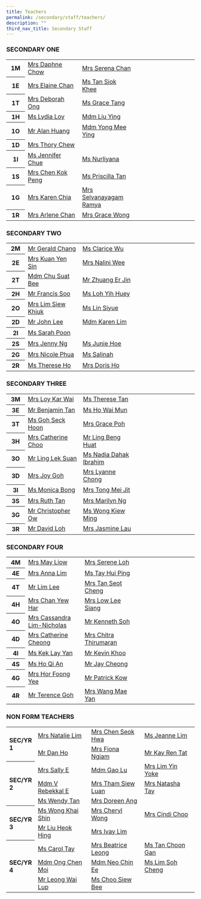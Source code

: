 ```yaml
---
title: Teachers
permalink: /secondary/staff/teachers/
description: ""
third_nav_title: Secondary Staff
---
```

<h3 style="text-align: left;">SECONDARY ONE</h3>
<table width="100%" border="0" cellspacing="5" cellpadding="5" class="iveo_table ives_tab_simple">
  <tbody>
    <tr>
      <th width="10%" scope="row"><b>1M</b> </th>
      <td width="30%"><a href="mailto:daphne_chow@schools.gov.sg" target="">Mrs Daphne Chow</a></td>
      <td width="30%"><a href="mailto:serena_chan@schools.gov.sg" target="">Mrs Serena Chan </a></td>
      <td width="30%"></td>
    </tr>
    <tr>
      <th width="10%" scope="row">1E </th>
      <td width="30%"><a href="mailto:chua_guek_chun_elaine@schools.gov.sg" target="">Mrs Elaine Chan</a></td>
      <td width="30%"><a href="mailto:tan_siok_khee@schools.gov.sg" target="">Ms Tan Siok Khee</a></td>
      <td width="30%">&nbsp;</td>
    </tr>
    <tr>
      <th width="10%" scope="row"><b>1T</b> </th>
      <td width="30%"><a href="mailto:deborah_ong@schools.gov.sg" target="">Mrs Deborah Ong</a></td>
      <td width="30%"><a href="mailto:tang_lyn_lyn@schools.gov.sg" target="">Ms Grace Tang</a></td>
      <td width="30%">&nbsp;</td>
    </tr>
    <tr>
      <th width="10%" scope="row"><b>1H</b> </th>
      <td width="30%"><a href="lydia_loy@schools.gov.sg" target="">Ms Lydia Loy </a></td>
      <td width="30%"><a href="mailto:liu_ying_a@schools.gov.sg" target="">Mdm Liu Ying </a></td>
      <td width="30%">&nbsp;</td>
    </tr>
    <tr>
      <th width="10%" scope="row"><b>1O</b> </th>
      <td width="30%"><a href="mailto:alan_huang@schools.gov.sg" target="">Mr Alan Huang </a></td>
      <td width="30%"><a href="mailto:yong_mee_ying@schools.gov.sg" target="">Mdm Yong  Mee Ying </a></td>
      <td width="30%">&nbsp;</td>
    </tr>
    <tr>
      <th width="10%" scope="row"><b>1D</b> </th>
      <td width="30%"><a href="mailto:thory_chew@schools.gov.sg" target="">Mrs Thory Chew</a></td>
    </tr>
    <tr>
      <th width="10%" scope="row"><b>1I</b> </th>
      <td width="30%"><a href="mailto:chue_kwai_fong@schools.gov.sg" target="">Ms Jennifer  Chue </a></td>
			   <td width="30%"><a href="mailto:nurliyana_mohd_rifhan@schools.gov.sg" target="">Ms Nurliyana</a></td>
      <td width="30%">&nbsp;</td>
      <td width="30%">&nbsp;</td>
    </tr>
    <tr>
      <th width="10%" scope="row"><b>1S</b> </th>
      <td width="30%"><a href="mailto:chen_kok_peng@schools.gov.sg" target="">Mrs Chen Kok Peng</a></td>
      <td width="30%"><a href="mailto:tan_bishi_priscilla@schools.gov.sg" target="">Ms Priscilla Tan</a></td>
      <td width="30%">&nbsp;</td>
    </tr>
    <tr>
      <th width="10%" scope="row"><b>1G</b> </th>
      <td width="30%"><a href="mailto:low_geok_lin_karen@schools.gov.sg" target="">Mrs Karen Chia</a></td>
      <td width="30%"><a href="mailto:selvanayagam_ramya@schools.gov.sg" target="">Mrs Selvanayagam Ramya</a></td>
      <td width="30%"></td>
    </tr>
    <tr>
      <th width="10%" scope="row"><b>1R</b> </th>
      <td width="30%"><a href="mailto:low_siew_kheng_arlene@schools.gov.sg">Mrs Arlene  Chan</a></td>
      <td width="30%"><a href="mailto:grace_yeo_hui_ling@schools.gov.sg" target="">Mrs Grace Wong</a></td>
      <td width="30%">&nbsp;</td>
    </tr>
  </tbody>
</table>
<p> </p>
<h3 style="text-align: left;">SECONDARY TWO&nbsp; </h3>
<table width="100%" border="0" cellspacing="5" cellpadding="5" class="iveo_table ives_tab_simple">
  <tbody>
    <tr>
      <th width="10%" scope="row"><b>2M</b> </th>
      <td width="30%"><a href="mailto:chang_shian_feng_gerald@schools.gov.sg" target="">Mr Gerald Chang</a></td>
			<td width="30%"><a href="mailto:ng_shu_fen_clarice@schools.gov.sg" target="">Ms Clarice Wu</a></td>
      <td width="30%">&nbsp;</td>
      <td width="30%">&nbsp;</td>
    </tr>
    <tr>
      <th width="10%" scope="row">2E </th>
      <td width="30%"><a href="mailto:kuan_yen_sin@schools.gov.sg" target="">Mrs Kuan Yen Sin </a></td>
      <td width="30%"><a href="mailto:nalini_moorthi@schools.gov.sg" target="">Mrs Nalini Wee</a></td>
      <td width="30%">&nbsp;</td>
    </tr>
    <tr>
      <th width="10%" scope="row"><b>2T</b> </th>
      <td width="30%"><a href="mailto:chu_suat_bee@schools.gov.sg" target="">Mdm Chu Suat Bee</a></td>
      <td width="30%"><a href="mailto:zhuang_erjin@schools.gov.sg" target="">Mr Zhuang Er Jin</a></td>
      <td width="30%">&nbsp;</td>
    </tr>
    <tr>
      <th width="10%" scope="row"><b>2H</b> </th>
      <td width="30%"><a href="mailto:francis_soo@schools.gov.sg" target="">Mr Francis Soo</a></td>
      <td width="30%"><a href="mailto:loh_yih_huey@schools.gov.sg" target="">Ms Loh  Yih Huey</a></td>
      <td width="30%">&nbsp;</td>
    </tr>
    <tr>
      <th width="10%" scope="row"><b>2O</b> </th>
      <td width="30%"><a href="mailto:chong_siew_khiuk@schools.gov.sg" target="">Mrs Lim Siew Khiuk </a></td>
      <td width="30%"><a href="mailto:lin_siyue@schools.gov.sg" target="">Ms Lin Siyue</a></td>
      <td width="30%">&nbsp;</td>
    </tr>
    <tr>
      <th width="10%" scope="row"><b>2D</b> </th>
      <td width="30%"><a href="mailto:john_lee@mgs.sch.edu.sg">Mr John Lee</a></td>
      <td width="30%"><a href="mailto:karen_lim_yen_choon@schools.gov.sg" target="">Mdm Karen Lim</a></td>
      <td width="30%">&nbsp;</td>
    </tr>
    <tr>
      <th width="10%" scope="row"><b>2I</b> </th>
      <td width="30%"><a href="mailto:janine_sarah_poon@schools.gov.sg">Ms Sarah Poon</a></td>
      <td width="30%">&nbsp;</td>
      <td width="30%">&nbsp;</td>
    </tr>
    <tr>
      <th width="10%" scope="row"><b>2S</b> </th>
      <td width="30%"><a href="mailto:chng_sze_kuen@schools.gov.sg" target="">Mrs Jenny Ng</a></td>
      <td width="30%"><a href="mailto:hoe_jun_jin_junie@schools.gov.sg" target="">Ms Junie Hoe</a></td>
      <td width="30%">&nbsp;</td>
    </tr>
    <tr>
      <th width="10%" scope="row"><b>2G</b> </th>
      <td width="30%"><a href="mailto:nicole_phua@schools.gov.sg">Mrs Nicole Phua</a></td>
      <td width="30%"><a href="mailto:salinah_sawipi@schools.gov.sg">Ms Salinah</a></td>
      <td width="30%"></td>
    </tr>
    <tr>
      <th width="10%" scope="row"><b>2R</b> </th>
      <td width="30%"><a href="mailto:ho_wen_si_therese@schools.gov.sg" target="">Ms Therese Ho</a></td>
      <td width="30%"><a href="mailto:doris_lim@schools.gov.sg" target="">Mrs Doris Ho</a></td>
      <td width="30%">&nbsp;</td>
    </tr>
  </tbody>
</table>
<p> </p>
<h3 style="text-align: left;">SECONDARY THREE </h3>
<table width="100%" border="0" cellspacing="5" cellpadding="5" class="iveo_table ives_tab_simple">
  <tbody>
    <tr>
      <th width="10%" scope="row"><b>3M</b> </th>
      <td width="30%"><a href="mailto:loy_kar_wai@schools.gov.sg" target="">Mrs Loy Kar Wai</a></td>
      <td width="30%"><a href="mailto:therese_vinnie_tan@schools.gov.sg" target="">Ms Therese Tan </a></td>
      <td width="30%">&nbsp;</td>
    </tr>
    <tr>
      <th width="10%" scope="row">3E </th>
      <td width="30%"><a href="mailto:benjamin_tan_wei-yang@schools.gov.sg" target="">Mr Benjamin Tan</a></td>
      <td width="30%"><a href="mailto:ho_wai_mun@schools.gov.sg" target="">Ms Ho  Wai Mun</a></td>
      <td width="30%">&nbsp;</td>
    </tr>
    <tr>
      <th width="10%" scope="row"><b>3T</b> </th>
      <td width="30%"><a href="mailto:goh_seck_hoon@schools.gov.sg" target="">Ms Goh Seck Hoon</a></td>
      <td width="30%"><a href="mailto:grace_poh@schools.gov.sg" target="">Mrs Grace Poh</a></td>
      <td width="30%">&nbsp;</td>
    </tr>
    <tr>
      <th width="10%" scope="row"><b>3H</b> </th>
      <td width="30%"><a href="mailto:catherine_choo@schools.gov.sg" target="">Mrs Catherine Choo</a><a href="mailto:catherine_cheong@schools.gov.sg" target=""></a></td>
      <td width="30%"><a href="mailto:ling_beng_huat@schools.gov.sg" target="">Mr Ling Beng Huat</a></td>
      <td width="30%">&nbsp;</td>
    </tr>
    <tr>
      <th width="10%" scope="row"><b>3O</b> </th>
      <td width="30%"><a href="mailto:ling_lek_suan@schools.gov.sg" target="">Mr Ling Lek Suan</a></td>
      <td width="30%"><a href="mailto:nadia_dahak_ibrahim@schools.gov.sg">Ms Nadia Dahak Ibrahim</a></td>
      <td width="30%">&nbsp;</td>
    </tr>
    <tr>
      <th width="10%" scope="row"><b>3D</b> </th>
      <td width="30%"><a href="mailto:joy_sim@schools.gov.sg" target="">Mrs Joy Goh</a></td>
      <td width="30%"><a href="mailto:lyanne_yang@schools.gov.sg" target="">Mrs Lyanne Chong</a></td>
      <td width="30%">&nbsp;</td>
    </tr>
    <tr>
      <th width="10%" scope="row"><b>3I</b> </th>
      <td width="30%"><a href="mailto:monica_bong@schools.gov.sg" target="">Ms Monica  Bong </a></td>
      <td width="30%"><a href="mailto:ong_mei_jit@schools.gov.sg" target="">Mrs Tong  Mei Jit</a></td>
      <td width="30%">&nbsp;</td>
    </tr>
    <tr>
      <th width="10%" scope="row"><b>3S</b> </th>
      <td width="30%"><a href="mailto:ruth_tan@schools.gov.sg" target="">Mrs Ruth  Tan</a></td>
			  <td width="30%"><a href="mailto:lau_lilin_marilyn@schools.gov.sg" target="">Mrs Marilyn Ng</a></td>
      <td width="30%"></td>
      <td width="30%">&nbsp;</td>
    </tr>
    <tr>
      <th width="10%" scope="row"><b>3G</b> </th>
      <td width="30%"><a href="mailto:ow_chee_keong_christopher@schools.gov.sg" target="">Mr Christopher Ow</a></td>
      <td width="30%"><a href="mailto:wong_kiew_ming@schools.gov.sg" target="">Ms Wong Kiew Ming</a></td>
      <td width="30%">&nbsp;</td>
    </tr>
    <tr>
      <th width="10%" scope="row"><b>3R</b> </th>
      <td width="30%"><a href="mailto:loh_jee_yong_david@schools.gov.sg" target="">Mr David Loh</a></td>
      <td width="30%"><a href="mailto:jasmine_goh@schools.gov.sg" target="">Mrs Jasmine Lau</a></td>
      <td width="30%">&nbsp;</td>
    </tr>
  </tbody>
</table>
<p> </p>
<h3 style="text-align: left;">SECONDARY FOUR </h3>
<table width="100%" border="0" cellspacing="5" cellpadding="5" class="iveo_table ives_tab_simple">
  <tbody>
    <tr>
      <th width="10%" scope="row"> <b>4M</b> </th>
      <td width="30%"><a href="mailto:phua_poh_eng@schools.gov.sg" target="">Mrs May Liow</a></td>
      <td width="30%"><a href="mailto:boo_serene@schools.gov.sg" target="">Mrs Serene Loh</a></td>
      <td width="30%">&nbsp;</td>
    </tr>
    <tr>
      <th width="10%" scope="row"> 4E </th>
      <td width="30%"><a href="mailto:anna_lim@schools.gov.sg" target="">Mrs Anna Lim</a></td>
      <td width="30%"><a href="mailto:tay_hui_ping@schools.gov.sg" target="">Ms Tay Hui Ping</a></td>
      <td width="30%">&nbsp;</td>
    </tr>
    <tr>
      <th width="10%" scope="row"> <b>4T </b> </th>
      <td width="30%"><a href="mailto:lim_lee@schools.gov.sg" target="">Mr Lim Lee</a></td>
      <td width="30%"><a href="mailto:lim_seot_cheng@schools.gov.sg" target="">Mrs Tan Seot Cheng </a></td>
      <td width="30%">&nbsp;</td>
    </tr>
    <tr>
      <th width="10%" scope="row"> <b>4H </b> </th>
      <td width="30%"><a href="mailto:chan_yew_har@schools.gov.sg" target="">Mrs Chan Yew Har</a></td>
      <td width="30%"><a href="mailto:cheng_lee_siang@schools.gov.sg" target="">Mrs Low Lee Siang </a></td>
      <td width="30%">&nbsp;</td>
    </tr>
    <tr>
      <th width="10%" scope="row"> <b>4O </b> </th>
      <td width="30%"><a href="mailto:lim_chin_suan_cassandra@schools.gov.sg" target="">Mrs Cassandra Lim-Nicholas</a></td>
      <td width="30%"><a href="mailto:soh_chen_wai_kenneth@schools.gov.sg" target="">Mr Kenneth Soh</a> &nbsp; </td>
      <td width="30%">&nbsp;</td>
    </tr>
    <tr>
      <th width="10%" scope="row"> <b>4D </b> </th>
      <td width="30%"><a href="mailto:catherine_cheong@schools.gov.sg" target="">Mrs Catherine Cheong</a></td>
      <td width="30%"><a href="mailto:chitra_thirumaran@schools.gov.sg" target="">Mrs Chitra Thirumaran</a></td>
      <td width="30%">&nbsp;</td>
    </tr>
    <tr>
      <th width="10%" scope="row"> <b>4I </b> </th>
      <td width="30%"><a href="mailto:kek_lay_yan@schools.gov.sg" target="">Ms Kek Lay Yan</a></td>
      <td width="30%"><a href="mailto:kevin_khoo@schools.gov.sg" target="">Mr Kevin Khoo</a></td>
      <td width="30%">&nbsp;</td>
    </tr>
    <tr>
      <th width="10%" scope="row"> <b>4S </b> </th>
      <td width="30%"><a href="mailto:ho_qi_an@schools.gov.sg" target="">Ms Ho Qi An </a></td>
      <td width="30%"><a href="mailto:jay_cheong_han_wen@schools.gov.sg" target="">Mr Jay Cheong</a></td>
      <td width="30%">&nbsp;</td>
    </tr>
    <tr>
      <th width="10%" scope="row"> <b>4G </b> </th>
      <td width="30%"><a href="mailto:chan_foong_yee@schools.gov.sg" target="">Mrs Hor Foong Yee </a></td>
      <td width="30%"><a href="mailto:kow_eng_swee_patrick@schools.gov.sg" target="">Mr Patrick Kow </a></td>
      <td width="30%"><br></td>
    </tr>
    <tr>
      <th width="10%" scope="row"><b>4R</b> </th>
      <td width="30%"><a href="mailto:goh_keng_lee_terence@schools.gov.sg" target="">Mr Terence Goh </a></td>
      <td width="30%"><a href="mailto:Teo_Mae_Yan@schools.gov.sg" target="">Mrs Wang Mae Yan</a></td>
      <td width="30%">&nbsp;</td>
    </tr>
  </tbody>
</table>
<p> </p>
<h3>NON FORM TEACHERS </h3>
<table width="100%" border="0" cellspacing="5" cellpadding="5" class="iveo_table ives_tab_simple">
  <tbody>
    <tr>
      <th width="13%" rowspan="2" scope="row" style="text-align: left;"> SEC/YR 1 </th>
      <td width="29%"><a href="mailto:natalie_chew@schools.gov.sg" target="">Mrs Natalie Lim</a></td>
      <td width="29%"><a href="mailto:siew_seok_hwa@schools.gov.sg" target="">Mrs Chen Seok Hwa </a></td>
      <td width="29%"><a href="mailto:lim_hui_hsin_jeanne@schools.gov.sg" target="">Ms Jeanne Lim </a></td>
    </tr>
    <tr>
      <td><a href="mailto:dan_ho@schools.gov.sg" target="">Mr Dan Ho</a></td>
      <td><a href="mailto:fiona_ngiam@schools.gov.sg" target="">Mrs Fiona Ngiam</a></td>
      <td width="29%"><a href="mailto:kay_ren_tat@schools.gov.sg" target="">Mr Kay  Ren Tat </a></td>
    </tr>
    <tr>
      <th width="13%" rowspan="3" scope="row" style="text-align: left;"> SEC/YR 2 </th>
      <td width="29%"><a href="mailto:pang_sally@schools.gov.sg">Mrs Sally E</a></td>
      <td width="29%"><a href="mailto:gao_lu@schools.gov.sg" target="">Mdm Gao Lu </a></td>
      <td width="29%"><a href="mailto:leong_yin_yoke@schools.gov.sg" target="">Mrs Lim Yin Yoke </a></td>
    </tr>
    <tr>
      <td width="29%"><a href="mailto:visweswaran_rebekkal_ezhilarasi@schools.gov.sg" target="">Mdm  V Rebekkal E </a></td>
      <td width="29%"><a href="mailto:ng_siew_luan@schools.gov.sg" target="">Mrs Tham Siew Luan</a></td>
      <td width="29%"><a href="mailto:sophia_natasha_wei_junhao@schools.gov.sg" target="">Mrs Natasha Tay</a></td>
    </tr>
    <tr>
      <td width="29%"><a href="mailto:wendy_li-_jin_tan@schools.gov.sg">Ms Wendy Tan</a></td>
      <td width="29%"><a href="mailto:lim_li_huang_doreen@schools.gov.sg" target="">Mrs Doreen Ang</a></td>
      <td width="29%">&nbsp;</td>
    </tr>
    <tr>
      <th width="13%" rowspan="2" style="text-align: left;" scope="row"> SEC/YR 3 </th>
      <td width="29%"><a href="mailto:wong_khai_shin@schools.gov.sg" target="">Ms Wong  Khai Shin</a></td>
      <td width="29%"><a href="mailto:cheryl_wong@schools.gov.sg" target="">Mrs Cheryl Wong </a></td>
      <td width="29%"><a href="mailto:tan_chong_cheng@schools.gov.sg" target="">Mrs Cindi Choo </a></td>
    </tr>
    <tr>
      <td width="29%"><a href="mailto:liu_heok_hing@schools.gov.sg" target="">Mr Liu Heok Hing </a></td>
      <td width="29%"><a href="mailto:tan_sin_yee_ivay@schools.gov.sg" target="">Mrs Ivay Lim </a></td>
      <td width="29%">&nbsp;</td>
    </tr>
    <tr>
      <th width="13%" rowspan="3" scope="row" style="text-align: left;"> <b> SEC/YR 4 </b> </th>
      <td width="29%"><a href="mailto:carol_tay_dan_guey@schools.gov.sg">Ms Carol Tay</a></td>
      <td width="29%"><a href="mailto:beatrice_leong@schools.gov.sg" target="">Mrs Beatrice Leong</a></td>
      <td width="29%"><a href="mailto:tan_choon_gan@schools.gov.sg" target="">Ms Tan Choon Gan</a></td>
    </tr>
    <tr>
      <td width="29%"><a href="mailto:beatrice_leong@schools.gov.sg" target=""></a> <a href="mailto:ong_chen_moi@schools.gov.sg" target="">Mdm Ong Chen Moi</a></td>
      <td width="29%"><a href="mailto:neo_chin_ee@schools.gov.sg" target="">Mdm Neo Chin Ee </a></td>
      <td width="29%"><a href="mailto:lim_soh_cheng@schools.gov.sg" target="">Ms Lim Soh Cheng</a></td>
    </tr>
    <tr>
      <td width="29%"><a href="mailto:leong_wai_lup@schools.gov.sg" target="">Mr Leong  Wai Lup</a></td>
      <td width="29%"><a href="mailto:choo_siew_bee@schools.gov.sg">Ms Choo Siew Bee </a></td>
      <td width="29%">&nbsp;</td>
    </tr>
  </tbody>
</table>
<p>&nbsp;</p>